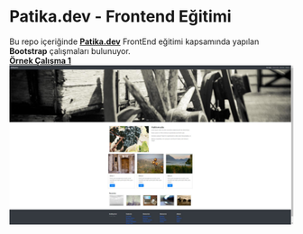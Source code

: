 # Patika.dev - Frontend Eğitimi
Bu repo içeriğinde **[Patika.dev](https://www.patika.dev/)** FrontEnd eğitimi kapsamında yapılan **Bootstrap** çalışmaları bulunuyor.\
**[Örnek Çalışma 1](/bootstrap/bootstrap1.html)**
<BR>
![resim](../screen_shots/bootstrap-01.jpg) <BR>
<BR>